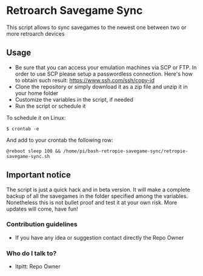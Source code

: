 # Retroarch Savegame Sync
This script allows to sync savegames to the newest one between two or more retroarch devices

## Usage
* Be sure that you can access your emulation machines via SCP or FTP. In order to use SCP please setup a passwordless connection. Here's how to obtain such result: https://www.ssh.com/ssh/copy-id
* Clone the repository or simply download it as a zip file and unzip it in your home folder
* Customize the variables in the script, if needed
* Run the script or schedule it

To schedule it on Linux:

    $ crontab -e
    
    
And add to your crontab the following row:

```
@reboot sleep 100 && /home/pi/bash-retropie-savegame-sync/retropie-savegame-sync.sh
```

## Important notice
The script is just a quick hack and in beta version. It will make a complete backup of all the savegames in the folder specified among the variables.  Nonetheless this is not bullet proof and test it at your own risk.  More updates will come, have fun!

### Contribution guidelines ###

* If you have any idea or suggestion contact directly the Repo Owner

### Who do I talk to? ###

* ltpitt: Repo Owner
